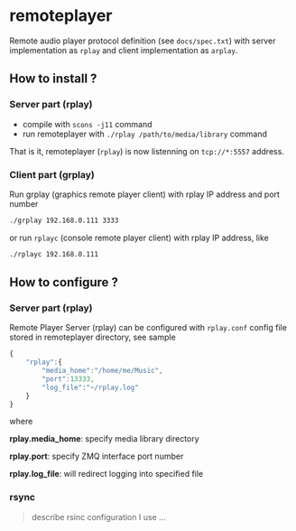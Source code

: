 # remoteplayer

Remote audio player protocol definition (see `docs/spec.txt`) with server implementation as `rplay` and client implementation as `arplay`.


## How to install ?

### Server part (rplay)

- compile with `scons -j11` command
- run remoteplayer with `./rplay /path/to/media/library` command

That is it, remoteplayer (`rplay`) is now listenning on `tcp://*:5557` address.


### Client part (grplay)

Run grplay (graphics remote player client) with rplay IP address and port number

```bash
./grplay 192.168.0.111 3333
```

or run `rplayc` (console remote player client) with rplay IP address, like

```bash
./rplayc 192.168.0.111
```


## How to configure ?

### Server part (rplay)

Remote Player Server (rplay) can be configured with `rplay.conf` config file stored in remoteplayer directory, see sample

```js
{
	"rplay":{
		"media_home":"/home/me/Music",
		"port":13333,
		"log_file":"~/rplay.log"
	}
}
```

where

**rplay.media_home**: specify media library directory

**rplay.port**: specify ZMQ interface port number

**rplay.log_file**: will redirect logging into specified file


### rsync

> describe rsinc configuration I use ...


